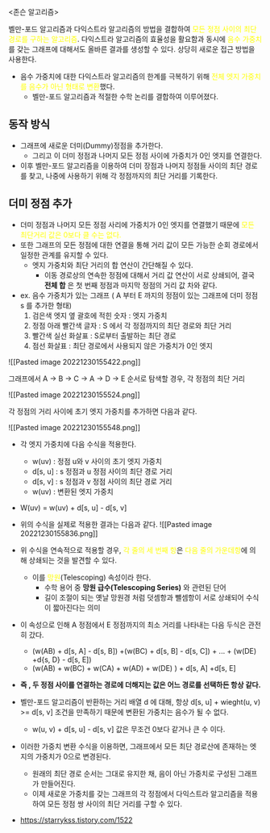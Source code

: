 <존슨 알고리즘>

벨만-포드 알고리즘과 다익스트라 알고리즘의 방법을 결합하여 <span style="color:yellow ">모든 정점 사이의 최단 경로를 구하는 알고리즘</span>.
다익스트라 알고리즘의 효율성을 활요함과 동시에 <span style="color:yellow">음수 가중치</span>를 갖는 그래프에 대해서도 올바른 결과를 생성할 수 있다.
상당히 새로운 접근 방법을 사용한다.
- 음수 가중치에 대한 다익스트라 알고리즘의 한계를 극복하기 위해 <span style="color: yellow">전체 엣지 가중치를 음수가 아닌 형태로 변환</span>했다.
	- 벨만-포드 알고리즘과 적절한 수학 논리를 결합하여 이루어졌다.

## 동작 방식

- 그래프에 새로운 더미(Dummy)정점을 추가한다.
	- 그리고 이 더미 정점과 나머지 모든 정점 사이에 가중치가 0인 엣지를 연결한다.
- 이후 벨만-포드 알고리즘을 이용하여 더미 장점과 나머지 정점들 사이의 최단 경로를 찾고, 나중에 사용하기 위해 각 정점까지의 최단 거리를 기록한다.

## 더미 정점 추가

- 더미 정점과 나머지 모든 정점 사리에 가중치가 0인 엣지를 연결했기 때문에 <span style="color: yellow">모든 최단거리 값은 0보다 클 수는 없다.</span>
- 또한 그래프의 모든 정점에 대한 연결을 통해 거리 값이 모든 가능한 순회 경로에서 일정한 관계를 유지할 수 있다.
	- 엣지 가중치와 최단 거리의 합 연산이 간단해질 수 있다.
		- 이동 경로상의 연속한 정점에 대해서 거리 값 연산이 서로 상쇄되어, 결국 **전체 합** 은 첫 번째 정점과 마지막 정점의 거리 값 차와 같다.
- ex. 음수 가중치가 있는 그래프 (  A 부터 E 까지의 정점이 있는 그래프에 더미 정점 s 를 추가한 형태)
	1. 검은색 엣지 옆 괄호에 적힌 숫자 : 엣지 가중치
	2. 정점 아래 빨간색 글자 : S 에서 각 정점까지의 최단 경로와 최단 거리
	3. 빨간색 실선 화살표 : S로부터 출발하는 최단 경로
	4. 점선 화살표 : 최단 경로에서 사용되지 않은 가중치가 0인 엣지

![[Pasted image 20221230155422.png]]

그래프에서 A -> B -> C -> A -> D -> E 순서로 탐색할 경우, 각 정점의 최단 거리

![[Pasted image 20221230155524.png]]

각 정점의 거리 사이에 초기 엣지 가중치를 추가하면 다음과 같다.

![[Pasted image 20221230155548.png]]

- 각 엣지 가중치에 다음 수식을 적용한다.
	- w(uv) : 정점 u와 v 사이의 초기 엣지 가중치
	- d[s, u] : s 정점과 u 정점 사이의 최단 경로 거리
	- d[s, v] : s 정점과 v 정점 사이의 최단 경로 거리
	- w(uv) : 변환된 엣지 가중치
- W(uv) = w(uv) + d[s, u] - d[s, v]
- 위의 수식을 실제로 적용한 결과는 다음과 같다.
![[Pasted image 20221230155836.png]]

- 위 수식을 연속적으로 적용할 경우, <span style="color: yellow">각 줄의 세 번째 항</span>은 <span style="color: yellow">다음 줄의 가운데항</span>에 의해 상쇄되는 것을 발견할 수 있다.
	- 이를 <span style="color: yellow ">망원</span>(Telescoping) 속성이라 한다.
		- 수학 용어 중 **망원 급수(Telescoping Series)** 와 관련된 단어
		- 길이 조절이 되는 옛날 망원경 처럼 덧셈항과 뺄셈항이 서로 상쇄되어 수식이 짧아진다는 의미
- 이 속성으로 인해 A 정점에서  E 정점까지의 최소 거리를 나타내는 다음 두식은 관전히 갔다.
	- (w(AB) + d[s, A] - d[s, B]) +(w(BC) + d[s, B] - d[s, C]) + ... + (w(DE) +d{s, D} - d[s, E])
	- (w(AB) + w(BC) + w(CA) + w(AD) + w(DE) ) + d[s, A] +d[s, E]
- **즉 , 두 정점 사이를 연결하는 경로에 더해지는 값은 어느 경로를 선택하든 항상 같다.**
- 벨만-포드 알고리즘이 반환하는 거리 배열 d 에 대해, 항상 d[s, u] + wieght(u, v) >= d[s, v] 조건을 만족하기 때문에 변환된 가중치는 음수가 될 수 없다.
	- w(u, v) + d[s, u] - d[s, v] 값은 무조건 0보다 같거나 큰 수 이다.
- 이러한 가중치 변환 수식을 이용하면, 그래프에서 모든 최단 경로산에 존재하는 엣지의 가중치가 0으로 변경된다.
	- 원래의 최단 경로 순서는 그대로 유지한 채, 음이 아닌 가중치로 구성된 그래프가 만들어진다.
	- 이제 새로운 가중치를 갖는 그래프의 각 정점에서 다익스트라 알고리즘을 적용하여 모든 정점 쌍 사이의 최단 거리를 구할 수 있다.



- https://starrykss.tistory.com/1522